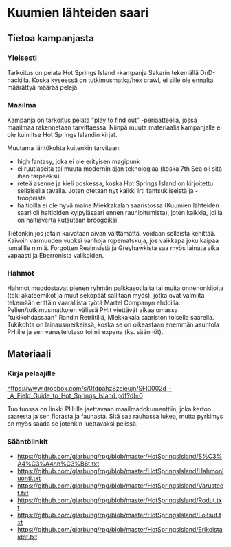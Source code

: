 # Kuumien lähteiden saari

## Tietoa kampanjasta

### Yleisesti

Tarkoitus on pelata Hot Springs Island -kampanja Sakarin tekemällä DnD-hackilla. Koska kyseessä on tutkimusmatka/hex crawl, ei sille ole ennalta määrättyä määrää pelejä.

### Maailma

Kampanja on tarkoitus pelata "play to find out" -periaatteella, jossa maailmaa rakennetaan tarvittaessa. Niinpä muuta materiaalia kampanjalle ei ole kuin itse Hot Springs Islandin kirjat.

Muutama lähtökohta kuitenkin tarvitaan:
- high fantasy, joka ei ole erityisen magipunk
- ei ruutiaseita tai muuta modernin ajan teknologiaa (koska 7th Sea oli sitä ihan tarpeeksi)
- reteä asenne ja kieli poskessa, koska Hot Springs Island on kirjoitettu sellaisella tavalla. Joten otetaan nyt kaikki irti fantsukliseistä ja -troopeista
- haltioilla ei ole hyvä maine Miekkakalan saaristossa (Kuumien lähteiden saari oli haltioiden kylpyläsaari ennen raunioitumista), joten kaikkia, joilla on haltiaverta kutsutaan bröögöiksi

Tietenkin jos jotain kaivataan aivan välttämättä, voidaan sellaista kehittää. Kaivoin varmuuden vuoksi vanhoja ropematskuja, jos vaikkapa joku kaipaa jumalille nimiä. Forgotten Realmsistä ja Greyhawkista saa myös lainata aika vapaasti ja Eberronista valikoiden.

### Hahmot

Hahmot muodostavat pienen ryhmän palkkasotilaita tai muita onnenonkijoita (toki akateemikot ja muut sekopäät sallitaan myös), jotka ovat valmiita tekemään erittäin vaarallista työtä Martel Companyn ehdoilla. Pelien/tutkimusmatkojen välissä PH:t viettävät aikaa omassa "tukikohdassaan" Randin Retriitillä, Miekkakala saariston toisella saarella. Tukikohta on lainausmerkeissä, koska se on oikeastaan enemmän asuntola PH:ille ja sen varustelutaso toimii expana (ks. säännöt).

## Materiaali

### Kirja pelaajille

https://www.dropbox.com/s/0tdpahz8zeieujn/SFI0002d_-_A_Field_Guide_to_Hot_Springs_Island.pdf?dl=0

Tuo tuossa on linkki PH:ille jaettavaan maailmadokumenttiin, joka kertoo saaresta ja sen florasta ja faunasta. Sitä saa rauhassa lukea, mutta pyrkimys on myös saada se jotenkin luettavaksi pelissä.

### Sääntölinkit

- https://github.com/glarbung/rpg/blob/master/HotSpringsIsland/S%C3%A4%C3%A4nn%C3%B6t.txt
- https://github.com/glarbung/rpg/blob/master/HotSpringsIsland/Hahmonluonti.txt
- https://github.com/glarbung/rpg/blob/master/HotSpringsIsland/Varusteet.txt
- https://github.com/glarbung/rpg/blob/master/HotSpringsIsland/Rodut.txt
- https://github.com/glarbung/rpg/blob/master/HotSpringsIsland/Loitsut.txt
- https://github.com/glarbung/rpg/blob/master/HotSpringsIsland/Erikoistaidot.txt